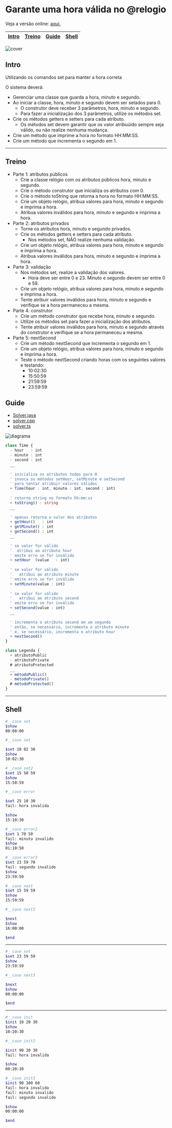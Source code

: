 # Garante uma hora válida no @relogio

Veja a versão online: [aqui.](https://github.com/qxcodepoo/arcade/blob/master/base/relogio/Readme.md)

<!-- toch -->
[Intro](#intro) | [Treino](#treino) | [Guide](#guide) | [Shell](#shell)
-- | -- | -- | --
<!-- toch -->

![cover](https://raw.githubusercontent.com/qxcodepoo/arcade/master/base/relogio/cover.jpg)

## Intro

Utilizando os comandos set para manter a hora correta

O sistema deverá:

- Gerenciar uma classe que guarda a hora, minuto e segundo.
- Ao iniciar a classe, hora, minuto e segundo devem ser setados para 0.
  - O construtor deve receber 3 parâmetros, hora, minuto e segundo.
  - Para fazer a inicialização dos 3 parâmetros, utilize os métodos set.
- Crie os métodos getters e setters para cada atributo.
  - Os métodos set devem garantir que os valor atribuúido sempre seja válido, ou não realize nenhuma mudança.
- Crie um método que imprime a hora no formato HH:MM:SS.
- Crie um método que incrementa o segundo em 1.

***

## Treino

- Parte 1: atributos públicos
  - Crie a classe relógio com os atributos públicos hora, minuto e segundo.
  - Crie o método construtor que inicializa os atributos com 0.
  - Crie o método toString que retorna a hora no formato HH:MM:SS.
  - Crie um objeto relógio, atribua valores para hora, minuto e segundo e imprima a hora.
  - Atribua valores inválidos para hora, minuto e segundo e imprima a hora.
- Parte 2: atributos privados
  - Torne os atributos hora, minuto e segundo privados.
  - Crie os métodos getters e setters para cada atributo.
    - Nos métodos set, NÃO realize nenhuma validação.
  - Crie um objeto relógio, atribua valores para hora, minuto e segundo e imprima a hora.
  - Atribua valores inválidos para hora, minuto e segundo e imprima a hora.
- Parte 3: validação
  - Nos métodos set, realize a validação dos valores.
    - Hora deve ser entre 0 e 23. Minuto e segundo devem ser entre 0 e 59.
  - Crie um objeto relógio, atribua valores para hora, minuto e segundo e imprima a hora.
  - Tente atribuir valores inválidos para hora, minuto e segundo e verifique se a hora permaneceu a mesma.
- Parte 4: construtor
  - Crie um método construtor que recebe hora, minuto e segundo.
  - Utilize os métodos set para fazer a inicialização dos atributos.
  - Tente atribuir valores inválidos para hora, minuto e segundo através do construtor e verifique se a hora permaneceu a mesma.
- Parte 5: nextSecond
  - Crie um método nextSecond que incrementa o segundo em 1.
  - Crie um objeto relógio, atribua valores para hora, minuto e segundo e imprima a hora.
  - Teste o método nextSecond criando horas com os seguintes valores e testando:
    - 10:02:30
    - 15:50:59
    - 21:59:59
    - 23:59:59

## Guide

- [Solver.java](https://github.com/qxcodepoo/arcade/blob/master/base/relogio/.cache/draft.java)
- [solver.cpp](https://github.com/qxcodepoo/arcade/blob/master/base/relogio/.cache/draft.cpp)
- [solver.ts](https://github.com/qxcodepoo/arcade/blob/master/base/relogio/.cache/draft.ts)

![diagrama](https://raw.githubusercontent.com/qxcodepoo/arcade/master/base/relogio/diagrama.png)

<!-- load diagrama.puml fenced=ts:filter -->

```ts
class Time {
  - hour   : int
  - minute : int
  - second : int
  __
  
  ' inicializa os atributos todos para 0
  ' invoca os métodos setHour, setMinute e setSecond
  ' para tentar atribuir valores válidos
  + Time(hour : int, minute : int, second : int)
  
  ' retorna string no formato hh:mm:ss
  + toString() : string
  __
  
  ' apenas retorna o valor dos atributos
  + getHour()   : int
  + getMinute() : int
  + getSecond() : int
  __
  
  ' se valor for válido
  '  atribui ao atributo hour
  ' emite erro se for inválido
  + setHour  (value   : int)
  
  ' se valor for válido
  '   atribui ao atributo minute
  ' emite erro se for inválido
  + setMinute(value : int)
  
  ' se valor for válido
  '   atribui ao atributo second
  ' emite erro se for inválido
  + setSecond(value : int)
  __
  
  ' incrementa o atributo second em um segundo
  ' então, se necessário, incrementa o atributo minute
  ' e, se necessário, incrementa o atributo hour
  + nextSecond()
}

class Legenda {
  + atributoPublic
  - atributoPrivate
  # atributoProtected
  __
  + métodoPublic()
  - métodoPrivate()
  # métodoProtected()
}

```

<!-- load -->

***

## Shell

```bash
#__case set
$show
00:00:00

#__case set

$set 10 02 30
$show 
10:02:30

#__case set2
$set 15 50 59
$show
15:50:59

#__case error

$set 25 10 30
fail: hora invalida

$show
15:10:30

#__case error2
$set 1 70 50
fail: minuto invalido
$show
01:10:50

#__case error3
$set 23 59 70
fail: segundo invalido
$show
23:59:50

#__case next
$set 15 59 59
$show
15:59:59

#__case next2

$next
$show
16:00:00

$end
```

***

```bash
#__case set
$set 23 59 59
$show
23:59:59

#__case next3

$next
$show
00:00:00

$end
```

***

```bash
#__case init
$init 10 20 30
$show
10:20:30

#__case init2

$init 90 20 30
fail: hora invalida

$show
00:20:30

#__case init3
$init 90 100 60
fail: hora invalida
fail: minuto invalido
fail: segundo invalido

$show
00:00:00

$end
```
